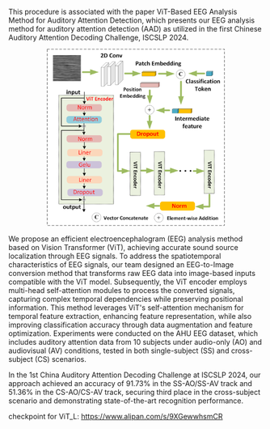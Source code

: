 This procedure is associated with the paper ViT-Based EEG Analysis Method for Auditory Attention Detection, which presents our EEG analysis method for auditory attention detection (AAD) as utilized in the first Chinese Auditory Attention Decoding Challenge, ISCSLP 2024. 

<p align="center">
   <img src="./fig.png" width="70%"> 
</p>

We propose an efficient electroencephalogram (EEG) analysis method based on Vision Transformer (ViT), achieving accurate sound source localization through EEG signals. To address the spatiotemporal characteristics of EEG signals, our team designed an EEG-to-Image conversion method that transforms raw EEG data into image-based inputs compatible with the ViT model. Subsequently, the ViT encoder employs multi-head self-attention modules to process the converted signals, capturing complex temporal dependencies while preserving positional information. This method leverages ViT's self-attention mechanism for temporal feature extraction, enhancing feature representation, while also improving classification accuracy through data augmentation and feature optimization. Experiments were conducted on the AHU EEG dataset, which includes auditory attention data from 10 subjects under audio-only (AO) and audiovisual (AV) conditions, tested in both single-subject (SS) and cross-subject (CS) scenarios.

In the 1st China Auditory Attention Decoding Challenge at ISCSLP 2024, our approach achieved an accuracy of 91.73% in the SS-AO/SS-AV track and 51.36% in the CS-AO/CS-AV track, securing third place in the cross-subject scenario and demonstrating state-of-the-art recognition performance.

checkpoint for ViT_L:
https://www.alipan.com/s/9XGewwhsmCR

